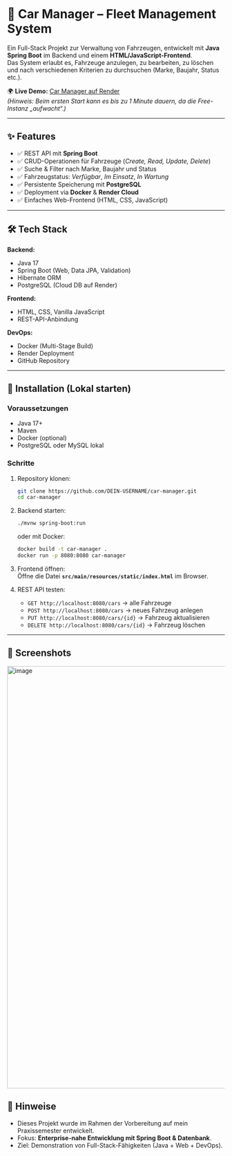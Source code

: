 # 🚗 Car Manager – Fleet Management System

Ein Full-Stack Projekt zur Verwaltung von Fahrzeugen, entwickelt mit **Java Spring Boot** im Backend und einem **HTML/JavaScript-Frontend**.  
Das System erlaubt es, Fahrzeuge anzulegen, zu bearbeiten, zu löschen und nach verschiedenen Kriterien zu durchsuchen (Marke, Baujahr, Status etc.).

🌍 **Live Demo:** [Car Manager auf Render](https://DEIN-LINK.onrender.com)  
*(Hinweis: Beim ersten Start kann es bis zu 1 Minute dauern, da die Free-Instanz „aufwacht“.)*

---

## ✨ Features
- ✅ REST API mit **Spring Boot**
- ✅ CRUD-Operationen für Fahrzeuge (*Create, Read, Update, Delete*)
- ✅ Suche & Filter nach Marke, Baujahr und Status
- ✅ Fahrzeugstatus: *Verfügbar*, *Im Einsatz*, *In Wartung*
- ✅ Persistente Speicherung mit **PostgreSQL**
- ✅ Deployment via **Docker** & **Render Cloud**
- ✅ Einfaches Web-Frontend (HTML, CSS, JavaScript)

---

## 🛠️ Tech Stack
**Backend:**
- Java 17  
- Spring Boot (Web, Data JPA, Validation)  
- Hibernate ORM  
- PostgreSQL (Cloud DB auf Render)  

**Frontend:**
- HTML, CSS, Vanilla JavaScript  
- REST-API-Anbindung  

**DevOps:**
- Docker (Multi-Stage Build)  
- Render Deployment  
- GitHub Repository  

---

## 🚀 Installation (Lokal starten)

### Voraussetzungen
- Java 17+  
- Maven  
- Docker (optional)  
- PostgreSQL oder MySQL lokal  

### Schritte
1. Repository klonen:
   ```bash
   git clone https://github.com/DEIN-USERNAME/car-manager.git
   cd car-manager
   ```

2. Backend starten:
   ```bash
   ./mvnw spring-boot:run
   ```
   oder mit Docker:
   ```bash
   docker build -t car-manager .
   docker run -p 8080:8080 car-manager
   ```

3. Frontend öffnen:  
   Öffne die Datei **`src/main/resources/static/index.html`** im Browser.  

4. REST API testen:  
   - `GET http://localhost:8080/cars` → alle Fahrzeuge  
   - `POST http://localhost:8080/cars` → neues Fahrzeug anlegen  
   - `PUT http://localhost:8080/cars/{id}` → Fahrzeug aktualisieren  
   - `DELETE http://localhost:8080/cars/{id}` → Fahrzeug löschen  

---

## 📸 Screenshots

<img width="1910" height="978" alt="image" src="https://github.com/user-attachments/assets/6a19e40c-b2f5-40f0-bec2-2b838f44fd3a" />


## 📌 Hinweise
- Dieses Projekt wurde im Rahmen der Vorbereitung auf mein Praxissemester entwickelt.  
- Fokus: **Enterprise-nahe Entwicklung mit Spring Boot & Datenbank**.  
- Ziel: Demonstration von Full-Stack-Fähigkeiten (Java + Web + DevOps).  
